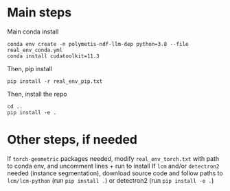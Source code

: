 # Main steps
Main conda install
```
conda env create -n polymetis-ndf-llm-dep python=3.8 --file real_env_conda.yml
conda install cudatoolkit=11.3
```

Then, pip install
```
pip install -r real_env_pip.txt
```

Then, install the repo
```
cd ..
pip install -e .
```

# Other steps, if needed
If `torch-geometric` packages needed, modify `real_env_torch.txt` with path to conda env, and uncomment lines + run to install 
If `lcm` and/or `detectron2` needed (instance segmentation), download source code and follow paths to `lcm/lcm-python` (run `pip install .`) or detectron2 (run `pip install -e .`)

